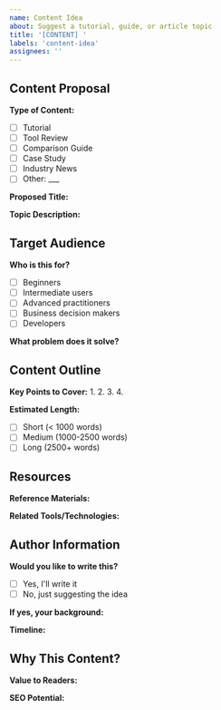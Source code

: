 ```yaml
---
name: Content Idea
about: Suggest a tutorial, guide, or article topic
title: '[CONTENT] '
labels: 'content-idea'
assignees: ''
---
```


## Content Proposal

**Type of Content:**
- [ ] Tutorial
- [ ] Tool Review
- [ ] Comparison Guide
- [ ] Case Study
- [ ] Industry News
- [ ] Other: ___

**Proposed Title:**
<!-- Your suggested title -->

**Topic Description:**
<!-- What would this content cover? -->

## Target Audience

**Who is this for?**
- [ ] Beginners
- [ ] Intermediate users
- [ ] Advanced practitioners
- [ ] Business decision makers
- [ ] Developers

**What problem does it solve?**
<!-- What challenge or question does this address? -->

## Content Outline

**Key Points to Cover:**
1.
2.
3.
4.

**Estimated Length:**
- [ ] Short (< 1000 words)
- [ ] Medium (1000-2500 words)
- [ ] Long (2500+ words)

## Resources

**Reference Materials:**
<!-- Any existing resources, links, or examples -->

**Related Tools/Technologies:**
<!-- List any AI tools or platforms involved -->

## Author Information

**Would you like to write this?**
- [ ] Yes, I'll write it
- [ ] No, just suggesting the idea

**If yes, your background:**
<!-- Brief description of your expertise in this area -->

**Timeline:**
<!-- When could you deliver this content? -->

## Why This Content?

**Value to Readers:**
<!-- How will this help the AI community? -->

**SEO Potential:**
<!-- Any keywords or trending topics this addresses? -->